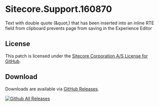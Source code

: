 # Sitecore.Support.160870
Text with double quote (&amp;quot;) that has been inserted into an inline RTE field from clipboard prevents page from saving in the Experience Editor

## License  
This patch is licensed under the [Sitecore Corporation A/S License for GitHub](https://github.com/sitecoresupport/Sitecore.Support.160870/blob/master/LICENSE).  

## Download  
Downloads are available via [GitHub Releases](https://github.com/sitecoresupport/Sitecore.Support.160870/releases).  

[![Github All Releases](https://img.shields.io/github/downloads/SitecoreSupport/Sitecore.Support.160870/total.svg)](https://github.com/SitecoreSupport/Sitecore.Support.160870/releases)
